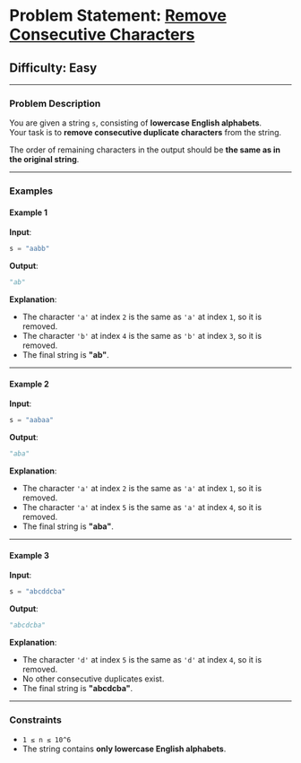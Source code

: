 # Problem Statement: [Remove Consecutive Characters](https://www.geeksforgeeks.org/problems/consecutive-elements2306/1)

## Difficulty: Easy  
---

### **Problem Description**

You are given a string `s`, consisting of **lowercase English alphabets**.  
Your task is to **remove consecutive duplicate characters** from the string.

The order of remaining characters in the output should be **the same as in the original string**.

---

### **Examples**

#### **Example 1**
**Input**:  
```python
s = "aabb"
```
**Output**:  
```python
"ab"
```
**Explanation**:  
- The character `'a'` at index `2` is the same as `'a'` at index `1`, so it is removed.  
- The character `'b'` at index `4` is the same as `'b'` at index `3`, so it is removed.  
- The final string is **"ab"**.

---

#### **Example 2**
**Input**:  
```python
s = "aabaa"
```
**Output**:  
```python
"aba"
```
**Explanation**:  
- The character `'a'` at index `2` is the same as `'a'` at index `1`, so it is removed.  
- The character `'a'` at index `5` is the same as `'a'` at index `4`, so it is removed.  
- The final string is **"aba"**.

---

#### **Example 3**
**Input**:  
```python
s = "abcddcba"
```
**Output**:  
```python
"abcdcba"
```
**Explanation**:  
- The character `'d'` at index `5` is the same as `'d'` at index `4`, so it is removed.  
- No other consecutive duplicates exist.  
- The final string is **"abcdcba"**.

---

### **Constraints**
- `1 ≤ n ≤ 10^6`
- The string contains **only lowercase English alphabets**.
